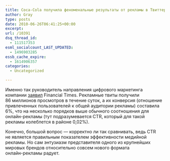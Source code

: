```yaml
---
title: Coca-Cola получила феноменальные результаты от рекламы в Твиттере
author: Gray
type: posts
date: 2010-06-26T06:41:25+00:00
excerpt:
url: /10391
dsq_thread_id:
  - 111517353
esml_socialcount_LAST_UPDATED:
  - 1496903285
essb_cache_expire:
  - 1614906357
categories:
  - Uncategorized

---
```








Именно так руководитель направления цифрового маркетинга компании <a href="http://www.ft.com/cms/s/0/6726ef4e-805a-11df-8b9e-00144feabdc0.html" target="_blank">заявил</a> Financial Times. Рекламные твиты получили 86&nbsp;миллионов просмотров в&nbsp;течение суток, а&nbsp;их&nbsp;конверсия (отношение привлеченных пользователей к&nbsp;общей аудитории рекламы) составила 6%, что на&nbsp;несколько порядков выше обычного соотношения для <nobr>онлайн-рекламы</nobr> (тут подразумевается CTR, который для такой рекламы колеблется в&nbsp;районе 0,02%).

Конечно, большой вопрос&nbsp;&mdash; корректно&nbsp;ли так сравнивать, ведь CTR не&nbsp;является правильным показателем эффективности медийной рекламы. Но&nbsp;сам энтузиазм представителя одного из&nbsp;крупнейших мировых брендов относительно совсем нового формата <nobr>онлайн-рекламы</nobr> радует.